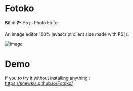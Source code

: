 # Fotoko
🖼 => 🏞 P5 js Photo Editor

An image editor 100% javascript client side made with P5 js.

![image](https://image.noelshack.com/fichiers/2019/06/2/1549390920-fotoko1.png)

# Demo
If you to try it without installing anything :\
https://snewkis.github.io/Fotoko/
